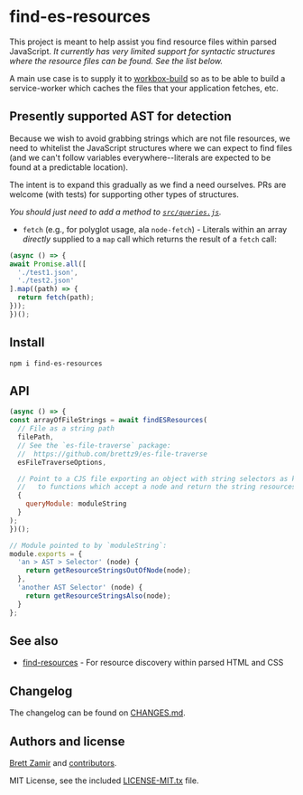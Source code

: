 # find-es-resources

This project is meant to help assist you find resource files within parsed
JavaScript. *It currently has very limited support for syntactic structures*
*where the resource files can be found. See the list below.*

A main use case is to supply it to
[workbox-build](https://developers.google.com/web/tools/workbox/reference-docs/latest/module-workbox-build)
so as to be able to build a service-worker which caches the files that your
application fetches, etc.

## Presently supported AST for detection

Because we wish to avoid grabbing strings which are not file resources, we
need to whitelist the JavaScript structures where we can expect to find
files (and we can't follow variables everywhere--literals are expected to be
found at a predictable location).

The intent is to expand this gradually as we find a need ourselves. PRs are
welcome (with tests) for supporting other types of structures.

*You should just need to add a method to [`src/queries.js`](./src/queries.js).*

- `fetch` (e.g., for polyglot usage, ala `node-fetch`) - Literals within
    an array *directly* supplied to a `map` call which returns the result of
    a `fetch` call:

```js
(async () => {
await Promise.all([
  './test1.json',
  './test2.json'
].map((path) => {
  return fetch(path);
}));
})();
```

## Install

```shell
npm i find-es-resources
```

## API

```js
(async () => {
const arrayOfFileStrings = await findESResources(
  // File as a string path
  filePath,
  // See the `es-file-traverse` package:
  //  https://github.com/brettz9/es-file-traverse
  esFileTraverseOptions,

  // Point to a CJS file exporting an object with string selectors as keys
  //   to functions which accept a node and return the string resources.
  {
    queryModule: moduleString
  }
);
})();

// Module pointed to by `moduleString`:
module.exports = {
  'an > AST > Selector' (node) {
    return getResourceStringsOutOfNode(node);
  },
  'another AST Selector' (node) {
    return getResourceStringsAlso(node);
  }
};
```

## See also

- [find-resources](https://www.npmjs.com/package/find-resources) - For resource
    discovery within parsed HTML and CSS

## Changelog

The changelog can be found on [CHANGES.md](./CHANGES.md).

## Authors and license

[Brett Zamir](http://brett-zamir.me/) and
[contributors](https://github.com/brettz9/find-es-resources/graphs/contributors).

MIT License, see the included [LICENSE-MIT.tx](LICENSE-MIT.txt) file.
